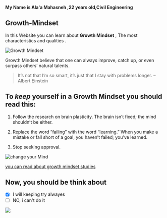 **My Name is Ala'a Mahasneh ,22 years old,Civil Engineering** 
## Growth-Mindset

In this Website you can learn about  **Growth Mindset** , The most characteristics and qualities .

![Growth Mindset](https://www.piperandgold.com/sites/default/files/pg.blogpostheadercassie.5.1.19-01.png)

Growth Mindset believe that one can always improve, catch up, or even surpass others’ natural talents. 


> It’s not that I’m so smart, it’s just that I stay with problems longer. – Albert Einstein


## To *keep* yourself in a **Growth Mindset** you should read this:

1. Follow the research on brain plasticity.
The brain isn’t fixed; the mind shouldn’t be either.

2. Replace the word “failing” with the word “learning.”
When you make a mistake or fall short of a goal, you haven’t failed; you’ve learned.

3. Stop seeking approval.

![change your Mind](https://images.twinkl.co.uk/tw1n/image/private/t_630/image_repo/05/4b/t-c-1623-developing-growth-mindset-display-pack_ver_2.jpg)

[you can read about growth mindset studies](https://www.mindsetworks.com/science/) 

## Now, you should be think about
- [x] I will keeping try alwayes   
- [ ] NO,  i can't do it

<img src="https://media0.giphy.com/media/d9TIXOKaA6HFm/giphy.gif" />

